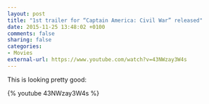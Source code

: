 ```yaml
---
layout: post
title: "1st trailer for “Captain America: Civil War” released"
date: 2015-11-25 13:48:02 +0100
comments: false
sharing: false
categories: 
- Movies
external-url: https://www.youtube.com/watch?v=43NWzay3W4s
---
```


This is looking pretty good:

{% youtube 43NWzay3W4s %}